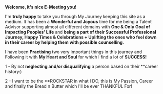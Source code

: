 **Welcome, it's nice E-Meeting you!**

I'm **truly happy** to take you through My Journey keeping this site as a medium. It has been a **Wonderful and Joyous** time for me being a Talent Advisor supporting almost all different domains with **One & Only Goal of Impacting Peoples' Life** and **being a part of their Successful Professional Journey, Happy Times & Celebrations + Uplifting the ones who feel down in their career by helping them with possible counselling.**

I have been **Practising** two very important things in this journey and Following it with **My Heart and Soul** for which I find a lot of **SUCCESS!**

1 - By not **neglecting and/or disqualifying** a person based on their **career history:)

2 - I want to be the **ROCKSTAR in what I DO, this is My Passion, Career and finally the Bread n Butter which I'll be ever THANKFUL For!
